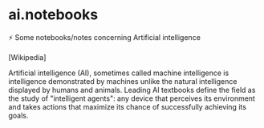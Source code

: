 # ai.notebooks <br />
:zap: Some notebooks/notes concerning Artificial intelligence 
<br />
<br />
[Wikipedia] <br />

Artificial intelligence (AI), sometimes called machine intelligence is intelligence demonstrated by machines unlike the natural intelligence displayed by humans and animals. Leading AI textbooks define the field as the study of "intelligent agents": any device that perceives its environment and takes actions that maximize its chance of successfully achieving its goals. 
